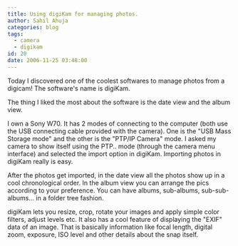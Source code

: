 ```yaml
---
title: Using digiKam for managing photos.
author: Sahil Ahuja
categories: blog
tags:
  - camera
  - digikam
id: 20
date: 2006-11-25 03:48:00
---
```


Today I discovered one of the coolest softwares to manage photos from a digicam! The software's name is digiKam.

The thing I liked the most about the software is the date view and the album view.

I own a Sony W70\. It has 2 modes of connecting to the computer (both use the USB connecting cable provided with the camera). One is the "USB Mass Storage mode" and the other is the "PTP/IP Camera" mode. I asked my camera to show itself using the PTP.. mode (through the camera menu interface) and selected the import option in digiKam. Importing photos in digiKam really is easy.

After the photos get imported, in the date view all the photos show up in a cool chronological order. In the album view you can arrange the pics according to your preference. You can have albums, sub-albums, sub-sub-albums... in a folder tree fashion.

digiKam lets you resize, crop, rotate your images and apply simple color filters, adjust levels etc. It also has a cool feature of displaying the "EXIF" data of an image. That is basically information like focal length, digital zoom, exposure, ISO level and other details about the snap itself.